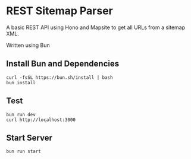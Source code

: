 # REST Sitemap Parser
A basic REST API using Hono and Mapsite to get all URLs from a sitemap XML.

Written using Bun 

## Install Bun and Dependencies
```
curl -fsSL https://bun.sh/install | bash
bun install
```

## Test
```
bun run dev
curl http://localhost:3000
```
## Start Server
```
bun run start
```
